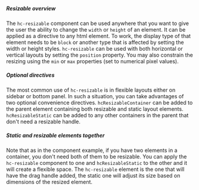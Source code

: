 ##### Resizable overview

The `hc-resizable` component can be used anywhere that you want to give the user the ability to change the `width` or `height` of an element.
It can be applied as a directive to any html element.
To work, the display type of that element needs to be `block` or another type that is affected by setting the width or height styles.
`hc-resizable` can be used with both horizontal or vertical layouts by setting the `position` property.
You may also constrain the resizing using the `min` or `max` properties (set to numerical pixel values).

##### Optional directives

The most common use of `hc-resizable` is in flexible layouts either on sidebar or bottom panel.
In such a situation, you can take advantages of two optional convenience directives.
`hcResizableContainer` can be added to the parent element containing both resizable and static layout elements.
`hcResizableStatic` can be added to any other containers in the parent that don't need a resizable handle.

##### Static and resizable elements together

Note that as in the component example, if you have two elements in a container, you don't need both of them to be resizable.
You can apply the `hc-resizable` component to one and `hcResizableStatic` to the other and it will create a flexible space.
The `hc-resizable` element is the one that will have the drag handle added, the static one will adjust its size based on dimensions of the resized element.
